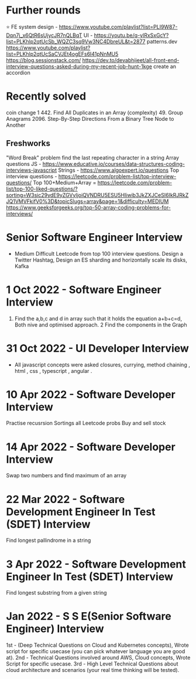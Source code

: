 # Further rounds
⭐️ FE system design - https://www.youtube.com/playlist?list=PLI9W87-Dqn7j_x6QtR6sUjycJR7nQLBqT
UI - https://youtu.be/q-ylRxSxGcY?list=PLKhlp2qtUcSb_WQZC3sq9Vw3NC4DbreUL&t=2877
patterns.dev
https://www.youtube.com/playlist?list=PLKhlp2qtUcSaCVJEt4ogEFs6I41pNnMU5
https://blog.sessionstack.com/
https://dev.to/devabhijeet/all-front-end-interview-questions-asked-during-my-recent-job-hunt-1kge
create an accordion



# Recently solved
coin change 1
442. Find All Duplicates in an Array (complexity)
49. Group Anagrams
2096. Step-By-Step Directions From a Binary Tree Node to Another

## Freshworks 
"Word Break" problem 
find the last repeating character in a string
Array questions JS - https://www.educative.io/courses/data-structures-coding-interviews-javascript
Strings - https://www.algoexpert.io/questions
Top interview questions - https://leetcode.com/problem-list/top-interview-questions/
Top 100+Medium+Array = 
https://leetcode.com/problem-list/top-100-liked-questions/?sorting=W3sic29ydE9yZGVyIjoiQVNDRU5ESU5HIiwib3JkZXJCeSI6IkRJRkZJQ1VMVFkifV0%3D&topicSlugs=array&page=1&difficulty=MEDIUM
https://www.geeksforgeeks.org/top-50-array-coding-problems-for-interviews/

# Senior Software Engineer Interview
* Medium Difficult Leetcode from top 100 interview questions.
Design a Twitter Hashtag, Design an ES sharding and horizontally scale its disks, Kafka

# 1 Oct 2022 - Software Engineer Interview
1. Find the a,b,c and d in array such that it holds the equation a+b+c=d, Both nive and optimised approach.
2 Find the components in the Graph

# 31 Oct 2022 - UI Developer Interview
- All javascript concepts were asked closures, currying, method chaining , html , css , typescript , angular .

# 10 Apr 2022 - Software Developer Interview
Practise recusrsion
Sortings all
Leetcode probs
Buy and sell stock

# 14 Apr 2022 - Software Developer Interview
Swap two numbers and find maximum of an array


# 22 Mar 2022 - Software Development Engineer In Test (SDET) Interview
Find longest pallindrome in a string

# 3 Apr 2022 - Software Development Engineer In Test (SDET) Interview
Find longest substring from a given string

# Jan 2022 - S S E(Senior Software Engineer) Interview
1st - (Deep Technical Questions on Cloud and Kubernetes concepts), Wrote script for specific usecase (you can pick whatever language you are good at).
2nd - Technical Questions involved around AWS, Cloud concepts, Wrote Script for specific usecase.
3rd - High Level Technical Questions about cloud architecture and scenarios (your real time thinking will be tested).